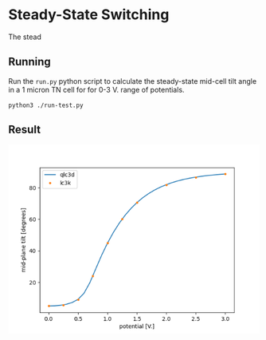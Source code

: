 # Steady-State Switching

The stead

## Running 
Run the `run.py` python script to calculate the steady-state mid-cell tilt angle in a 1 micron TN cell for for 0-3 V. range of potentials.   

```
python3 ./run-test.py
```
## Result
![](./figure.png)

